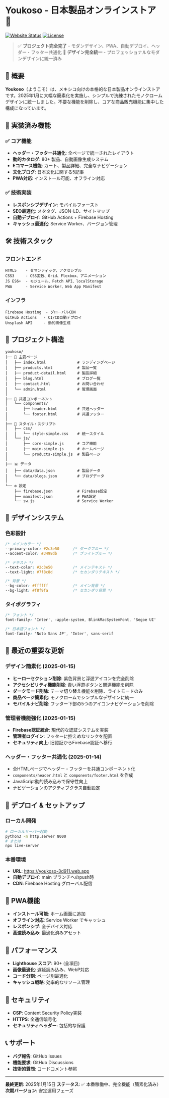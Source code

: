 # Youkoso - 日本製品オンラインストア 🎌

[![Website Status](https://img.shields.io/website?url=https%3A%2F%2Fyoukoso-3d911.web.app)](https://youkoso-3d911.web.app)
[![License](https://img.shields.io/badge/license-MIT-blue.svg)](LICENSE)

> ✅ **プロジェクト完全完了** - モダンデザイン、PWA、自動デプロイ、ヘッダー・フッター共通化
> 🎨 **デザイン完全統一** - プロフェッショナルなモダンデザインに統一済み

## 📖 概要

**Youkoso**（ようこそ）は、メキシコ向けの本格的な日本製品オンラインストアです。2025年1月に大幅な簡素化を実施し、シンプルで洗練されたモノクロームデザインに統一しました。不要な機能を削除し、コアな商品販売機能に集中した構成になっています。

## 🌟 実装済み機能

### ✅ **コア機能**
- **ヘッダー・フッター共通化**: 全ページで統一されたレイアウト
- **動的カタログ**: 80+ 製品、自動画像生成システム
- **Eコマース機能**: カート、製品詳細、完全なナビゲーション
- **文化ブログ**: 日本文化に関する5記事
- **PWA対応**: インストール可能、オフライン対応

### ✅ **技術実装**
- **レスポンシブデザイン**: モバイルファースト
- **SEO最適化**: メタタグ、JSON-LD、サイトマップ
- **自動デプロイ**: GitHub Actions + Firebase Hosting
- **キャッシュ最適化**: Service Worker、バージョン管理

## 🛠️ 技術スタック

### フロントエンド
```
HTML5    - セマンティック、アクセシブル
CSS3     - CSS変数、Grid、Flexbox、アニメーション
JS ES6+  - モジュール、Fetch API、localStorage
PWA      - Service Worker、Web App Manifest
```

### インフラ
```
Firebase Hosting  - グローバルCDN
GitHub Actions   - CI/CD自動デプロイ
Unsplash API     - 動的画像生成
```

## 📂 プロジェクト構造

```
youkoso/
├── 📄 主要ページ
│   ├── index.html              # ランディングページ
│   ├── products.html           # 製品一覧
│   ├── product-detail.html     # 製品詳細
│   ├── blog.html               # ブログ一覧
│   ├── contact.html            # お問い合わせ
│   └── admin.html              # 管理画面
│
├── 🧩 共通コンポーネント
│   └── components/
│       ├── header.html         # 共通ヘッダー
│       └── footer.html         # 共通フッター
│
├── 🎨 スタイル・スクリプト
│   ├── css/
│   │   └── style-simple.css    # 統一スタイル
│   └── js/
│       ├── core-simple.js      # コア機能
│       ├── main-simple.js      # ホームページ
│       └── products-simple.js  # 製品ページ
│
├── 📊 データ
│   ├── data/data.json          # 製品データ
│   └── data/blogs.json         # ブログデータ
│
└── ⚙️ 設定
    ├── firebase.json           # Firebase設定
    ├── manifest.json           # PWA設定
    └── sw.js                   # Service Worker
```

## 🎨 デザインシステム

### 色彩設計
```css
/* メインカラー */
--primary-color: #2c3e50      /* ダークブルー */
--accent-color: #3498db       /* ブライトブルー */

/* テキスト */
--text-color: #2c3e50         /* メインテキスト */
--text-light: #7f8c8d         /* セカンダリテキスト */

/* 背景 */
--bg-color: #ffffff           /* メイン背景 */
--bg-light: #f8f9fa           /* セカンダリ背景 */
```

### タイポグラフィ
```css
/* フォント */
font-family: 'Inter', -apple-system, BlinkMacSystemFont, 'Segoe UI'

/* 日本語フォント */
font-family: 'Noto Sans JP', 'Inter', sans-serif
```

## 🔧 最近の重要な更新

### デザイン簡素化 (2025-01-15)
- **ヒーローセクション削除**: 紫色背景と浮遊アイコンを完全削除
- **アクセシビリティ機能削除**: 青い浮遊ボタンと関連機能を削除
- **ダークモード削除**: テーマ切り替え機能を削除、ライトモードのみ
- **商品ページ簡素化**: モノクロームでシンプルなデザインに統一
- **モバイルナビ削除**: フッター下部の5つのアイコンナビゲーションを削除

### 管理者機能強化 (2025-01-15)
- **Firebase認証統合**: 現代的な認証システムを実装
- **管理者ログイン**: フッターに控えめなリンクを配置
- **セキュリティ向上**: 旧認証からFirebase認証へ移行

### ヘッダー・フッター共通化 (2025-01-14)
- 全HTMLページでヘッダー・フッターを共通コンポーネント化
- `components/header.html` と `components/footer.html` を作成
- JavaScript動的読み込みで保守性向上
- ナビゲーションのアクティブクラス自動設定

## 🚀 デプロイ & セットアップ

### ローカル開発
```bash
# ローカルサーバー起動
python3 -m http.server 8000
# または
npx live-server
```

### 本番環境
- **URL**: https://youkoso-3d911.web.app
- **自動デプロイ**: main ブランチへのpush時
- **CDN**: Firebase Hosting グローバル配信

## 📱 PWA機能

- **インストール可能**: ホーム画面に追加
- **オフライン対応**: Service Worker でキャッシュ
- **レスポンシブ**: 全デバイス対応
- **高速読み込み**: 最適化済みアセット

## 🎯 パフォーマンス

- **Lighthouse スコア**: 90+ (全項目)
- **画像最適化**: 遅延読み込み、WebP対応
- **コード分割**: ページ別最適化
- **キャッシュ戦略**: 効率的なリソース管理

## 🔐 セキュリティ

- **CSP**: Content Security Policy実装
- **HTTPS**: 全通信暗号化
- **セキュリティヘッダー**: 包括的な保護

## 📞 サポート

- **バグ報告**: GitHub Issues
- **機能要求**: GitHub Discussions
- **技術的質問**: コードコメント参照

---

**最終更新**: 2025年1月15日
**ステータス**: ✅ 本番稼働中、完全機能（簡素化済み）
**次期バージョン**: 安定運用フェーズ